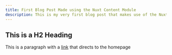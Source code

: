 ```yaml
---
title: First Blog Post Made using the Nuxt Content Module
description: This is my very first blog post that makes use of the Nuxt Content module.
---
```


## This is a H2 Heading

This is a paragraph with a [link](/) that directs to the homepage